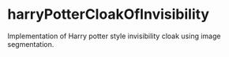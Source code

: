 # harryPotterCloakOfInvisibility

Implementation of Harry potter style invisibility cloak using image segmentation.



